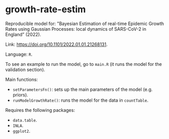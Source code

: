 # growth-rate-estim
Reproducible model for: "Bayesian Estimation of real-time Epidemic Growth Rates using Gaussian Processes: local dynamics of SARS-CoV-2 in England” (2022).

Link: https://doi.org/10.1101/2022.01.01.21268131.

Language: `R`.

To see an example to run the model, go to `main.R` (it runs the model for the validation section).

Main functions:
* `setParametersFn()`: sets up the main parameters of the model (e.g. priors).
* `runModelGrowthRate()`: runs the model for the data in `countTable`.

Requires the following packages:
* `data.table`.
* `INLA`.
* `ggplot2`.

